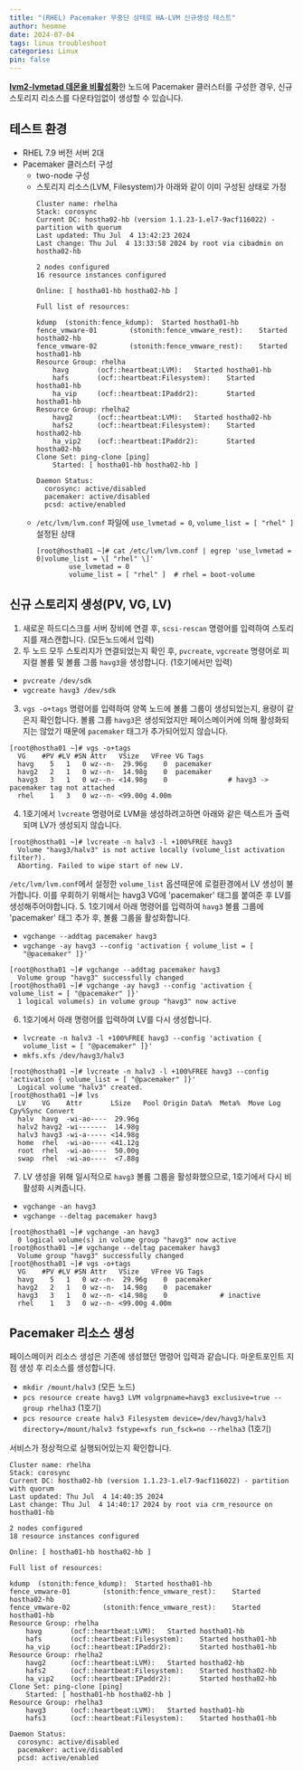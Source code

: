 ```yaml
---
title: "(RHEL) Pacemaker 무중단 상태로 HA-LVM 신규생성 테스트"
author: heomne
date: 2024-07-04
tags: linux troubleshoot
categories: Linux
pin: false
---
```


[**lvm2-lvmetad 데몬을 비활성화**](https://heomne.github.io/posts/lvm2-lvmetad-disable/)한 노드에 Pacemaker 클러스터를 구성한 경우, 신규 스토리지 리소스를 다운타임없이 생성할 수 있습니다.

## 테스트 환경
- RHEL 7.9 버전 서버 2대
- Pacemaker 클러스터 구성
  - two-node 구성
  - 스토리지 리소스(LVM, Filesystem)가 아래와 같이 이미 구성된 상태로 가정
    ```terminal
    Cluster name: rhelha
    Stack: corosync
    Current DC: hostha02-hb (version 1.1.23-1.el7-9acf116022) - partition with quorum
    Last updated: Thu Jul  4 13:42:23 2024
    Last change: Thu Jul  4 13:33:58 2024 by root via cibadmin on hostha02-hb

    2 nodes configured
    16 resource instances configured

    Online: [ hostha01-hb hostha02-hb ]

    Full list of resources:

    kdump  (stonith:fence_kdump):  Started hostha01-hb
    fence_vmware-01        (stonith:fence_vmware_rest):    Started hostha02-hb
    fence_vmware-02        (stonith:fence_vmware_rest):    Started hostha01-hb
    Resource Group: rhelha
        havg       (ocf::heartbeat:LVM):   Started hostha01-hb
        hafs       (ocf::heartbeat:Filesystem):    Started hostha01-hb
        ha_vip     (ocf::heartbeat:IPaddr2):       Started hostha01-hb
    Resource Group: rhelha2
        havg2      (ocf::heartbeat:LVM):   Started hostha02-hb
        hafs2      (ocf::heartbeat:Filesystem):    Started hostha02-hb
        ha_vip2    (ocf::heartbeat:IPaddr2):       Started hostha02-hb
    Clone Set: ping-clone [ping]
        Started: [ hostha01-hb hostha02-hb ]

    Daemon Status:
      corosync: active/disabled
      pacemaker: active/disabled
      pcsd: active/enabled
    ```
  - `/etc/lvm/lvm.conf` 파일에 `use_lvmetad = 0`, `volume_list = [ "rhel" ]` 설정된 상태
    ```terminal
    [root@hostha01 ~]# cat /etc/lvm/lvm.conf | egrep 'use_lvmetad = 0|volume_list = \[ "rhel" \]'
            use_lvmetad = 0
            volume_list = [ "rhel" ]  # rhel = boot-volume
    ```

## 신규 스토리지 생성(PV, VG, LV)
1. 새로운 하드디스크를 서버 장비에 연결 후, `scsi-rescan` 명령어를 입력하여 스토리지를 재스캔합니다. (모든노드에서 입력)
2. 두 노드 모두 스토리지가 연결되었는지 확인 후, `pvcreate`, `vgcreate` 명령어로 피지컬 볼륨 및 볼륨 그룹 `havg3`을 생성합니다. (1호기에서만 입력)
  - `pvcreate /dev/sdk`
  - `vgcreate havg3 /dev/sdk`
3. `vgs -o+tags` 명령어를 입력하여 양쪽 노드에 볼륨 그룹이 생성되었는지, 용량이 같은지 확인합니다.
  볼륨 그룹 `havg3`은 생성되었지만 페이스메이커에 의해 활성화되지는 않았기 때문에 `pacemaker` 태그가 추가되어있지 않습니다.
```terminal
[root@hostha01 ~]# vgs -o+tags
  VG    #PV #LV #SN Attr   VSize   VFree VG Tags
  havg    5   1   0 wz--n-  29.96g    0  pacemaker
  havg2   2   1   0 wz--n-  14.98g    0  pacemaker
  havg3   3   1   0 wz--n- <14.98g    0               # havg3 -> pacemaker tag not attached
  rhel    1   3   0 wz--n- <99.00g 4.00m
```
4. 1호기에서 `lvcreate` 명령어로 LVM을 생성하려고하면 아래와 같은 텍스트가 출력되며 LV가 생성되지 않습니다.
```terminal
[root@hostha01 ~]# lvcreate -n halv3 -l +100%FREE havg3
  Volume "havg3/halv3" is not active locally (volume_list activation filter?).
  Aborting. Failed to wipe start of new LV.
```
  `/etc/lvm/lvm.conf`에서 설정한 `volume_list` 옵션때문에 로컬환경에서 LV 생성이 불가합니다. 이를 우회하기 위해서는 havg3 VG에 'pacemaker' 태그를 붙여준 후 LV를 생성해주어야합니다.
5. 1호기에서 아래 명령어를 입력하여 `havg3` 볼륨 그룹에 'pacemaker' 태그 추가 후, 볼륨 그룹을 활성화합니다.
  - `vgchange --addtag pacemaker havg3`
  - `vgchange -ay havg3 --config 'activation { volume_list = [ "@pacemaker" ]}'`
```terminal
[root@hostha01 ~]# vgchange --addtag pacemaker havg3
  Volume group "havg3" successfully changed
[root@hostha01 ~]# vgchange -ay havg3 --config 'activation { volume_list = [ "@pacemaker" ]}'
  1 logical volume(s) in volume group "havg3" now active
```
6. 1호기에서 아래 명령어를 입력하여 LV를 다시 생성합니다.
  - `lvcreate -n halv3 -l +100%FREE havg3 --config 'activation { volume_list = [ "@pacemaker" ]}'`
  - `mkfs.xfs /dev/havg3/halv3`
```terminal
[root@hostha01 ~]# lvcreate -n halv3 -l +100%FREE havg3 --config 'activation { volume_list = [ "@pacemaker" ]}'
  Logical volume "halv3" created.
[root@hostha01 ~]# lvs
  LV    VG    Attr       LSize   Pool Origin Data%  Meta%  Move Log Cpy%Sync Convert
  halv  havg  -wi-ao----  29.96g
  halv2 havg2 -wi-------  14.98g
  halv3 havg3 -wi-a----- <14.98g
  home  rhel  -wi-ao---- <41.12g
  root  rhel  -wi-ao----  50.00g
  swap  rhel  -wi-ao----  <7.88g
```
7. LV 생성을 위해 일시적으로 `havg3` 볼륨 그룹을 활성화했으므로, 1호기에서 다시 비활성화 시켜줍니다.
  - `vgchange -an havg3`
  - `vgchange --deltag pacemaker havg3`
```terminal
[root@hostha01 ~]# vgchange -an havg3
  0 logical volume(s) in volume group "havg3" now active
[root@hostha01 ~]# vgchange --deltag pacemaker havg3
  Volume group "havg3" successfully changed
[root@hostha01 ~]# vgs -o+tags
  VG    #PV #LV #SN Attr   VSize   VFree VG Tags
  havg    5   1   0 wz--n-  29.96g    0  pacemaker
  havg2   2   1   0 wz--n-  14.98g    0  pacemaker
  havg3   3   1   0 wz--n- <14.98g    0             # inactive
  rhel    1   3   0 wz--n- <99.00g 4.00m
```

## Pacemaker 리소스 생성
페이스메이커 리소스 생성은 기존에 생성했던 명령어 입력과 같습니다. 마운트포인트 지점 생성 후 리소스를 생성합니다.
  - `mkdir /mount/halv3` (모든 노드)
  - `pcs resource create havg3 LVM volgrpname=havg3 exclusive=true --group rhelha3` (1호기)
  - `pcs resource create halv3 Filesystem device=/dev/havg3/halv3 directory=/mount/halv3 fstype=xfs run_fsck=no --rhelha3` (1호기)

  서비스가 정상적으로 실행되어있는지 확인합니다.
```terminal
Cluster name: rhelha
Stack: corosync
Current DC: hostha02-hb (version 1.1.23-1.el7-9acf116022) - partition with quorum
Last updated: Thu Jul  4 14:40:35 2024
Last change: Thu Jul  4 14:40:17 2024 by root via crm_resource on hostha01-hb

2 nodes configured
18 resource instances configured

Online: [ hostha01-hb hostha02-hb ]

Full list of resources:

kdump  (stonith:fence_kdump):  Started hostha01-hb
fence_vmware-01        (stonith:fence_vmware_rest):    Started hostha02-hb
fence_vmware-02        (stonith:fence_vmware_rest):    Started hostha01-hb
Resource Group: rhelha
    havg       (ocf::heartbeat:LVM):   Started hostha01-hb
    hafs       (ocf::heartbeat:Filesystem):    Started hostha01-hb
    ha_vip     (ocf::heartbeat:IPaddr2):       Started hostha01-hb
Resource Group: rhelha2
    havg2      (ocf::heartbeat:LVM):   Started hostha02-hb
    hafs2      (ocf::heartbeat:Filesystem):    Started hostha02-hb
    ha_vip2    (ocf::heartbeat:IPaddr2):       Started hostha02-hb
Clone Set: ping-clone [ping]
    Started: [ hostha01-hb hostha02-hb ]
Resource Group: rhelha3
    havg3      (ocf::heartbeat:LVM):   Started hostha01-hb
    hafs3      (ocf::heartbeat:Filesystem):    Started hostha01-hb
    
Daemon Status:
  corosync: active/disabled
  pacemaker: active/disabled
  pcsd: active/enabled
```